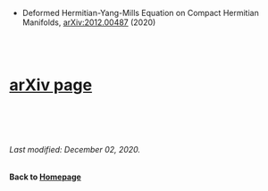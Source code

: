 * Deformed Hermitian-Yang-Mills Equation on Compact Hermitian Manifolds, [arXiv:2012.00487](https://arxiv.org/pdf/2012.00487.pdf) (2020)

<br />    
<br />


# [arXiv page](https://arxiv.org/a/lin_c_7.html)
<br />    
<br />
<br />

###### Last modified: December 02, 2020.
#### Back to [Homepage](https://chaominl.github.io)
